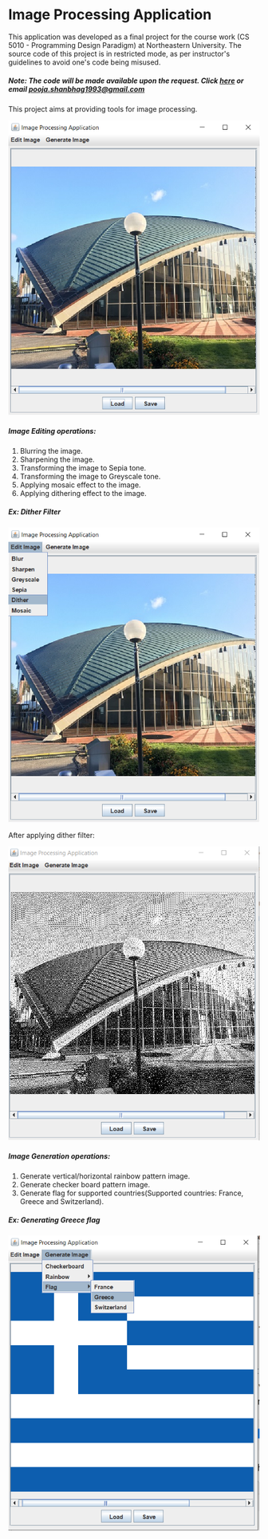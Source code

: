 # Image Processing Application
This application was developed as a final project for the course work (CS 5010 - Programming Design
 Paradigm) at Northeastern University. The source code of this project is in restricted mode, as
  per instructor's guidelines to avoid one's code being misused. 
  
##### Note:  The code will be made available upon the request. Click [here](mailto:pooja.shanbhag1993@gmail.com?Subject=Request%20to%20access%20repo%20Image%20Processing%20Application) or email pooja.shanbhag1993@gmail.com
  
This project aims at providing tools for image processing.

![](images/1.PNG)

##### Image Editing operations:
1. Blurring the image.
2. Sharpening the image.
3. Transforming the image to Sepia tone.
4. Transforming the image to Greyscale tone.
5. Applying mosaic effect to the image.
6. Applying dithering effect to the image.

##### Ex: Dither Filter


![](images/2.png)


After applying dither filter:

![](images/3.PNG)



##### Image Generation operations:
1. Generate vertical/horizontal rainbow pattern image.
2. Generate checker board pattern image. 
3. Generate flag for supported countries(Supported countries: France, Greece and Switzerland).

##### Ex: Generating Greece flag

![](images/4.png)
